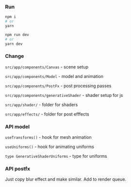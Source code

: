 ### Run

```bash
npm i
# or
yarn
```

```bash
npm run dev
# or
yarn dev
```

### Change

`src/app/components/Canvas` - scene setup

`src/app/components/Model` - model and animation

`src/app/components/PostFx` - post processing passes

`src/app/components/generativeShader` - shader setup for js

`src/app/shader/` - folder for shaders

`src/app/effects/` - folder for post efffects

### API model

`useTransforms()` - hook for mesh animation

`useUniforms()` - hook for animating uniforms

`type GenerativeShaderUniforms` - type for uniforms

### API postfx

Just copy blur effect and make similar. Add to render queue.
